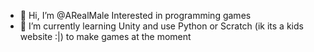 - 👋 Hi, I’m @ARealMale
Interested in programming games
- 🌱 I’m currently learning Unity and use Python or Scratch (ik its a kids website :|) to make games at the moment
